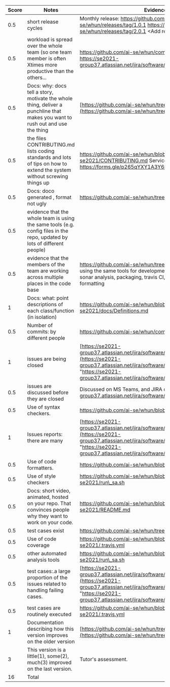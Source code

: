 | Score | Notes                                                                                                                         | Evidence                                                                                                                                                                                                                                 |
| ----- | ----------------------------------------------------------------------------------------------------------------------------- | ---------------------------------------------------------------------------------------------------------------------------------------------------------------------------------------------------------------------------------------- |
| 0.5   | short release cycles                                                                                                          | Monthly release: https://github.com/ai-se/whun/releases/tag/1.0.1 https://github.com/ai-se/whun/releases/tag/2.0.1   <Add release 3>                                                                                                                   |
| 0.5   | workload is spread over the whole team (so one team member is often Xtimes more productive than the others...                 | https://github.com/ai-se/whun/commits/feature-se2021 https://se2021-group37.atlassian.net/jira/software/c/projects/SEWE/boards/1                                                                                                         |
| 0.5   | Docs: why: docs tell a story, motivate the whole thing, deliver a punchline that makes you want to rush out and use the thing | [https://github.com/ai-se/whun/tree/feature-se2021/docs](https://github.com/ai-se/whun/tree/feature-se2021/docs)                                                                                                                         |
| 0.5   | the files CONTRIBUTING.md lists coding standards and lots of tips on how to extend the system without screwing things up      | https://github.com/ai-se/whun/blob/feature-se2021/CONTRIBUTING.md Service reporting integration: https://forms.gle/p265qYXY1A3Y6nHFA                                                                                                                                                                       |
| 0.5   | Docs: doco generated , format not ugly                                                                                        | https://github.com/ai-se/whun/tree/feature-se2021/docs                                                                                                                                                                                   |
| 0.5   | evidence that the whole team is using the same tools (e.g. config files in the repo, updated by lots of different people)     |                                                                                                                                                                                                                                          |
| 0.5   | evidence that the members of the team are working across multiple places in the code base                                     | https://github.com/ai-se/whun/tree/feature-se2021   we are using the same tools for development, testing, code coverage, sonar analysis, packaging, travis CI, python styling and formatting                                             |
| 1     | Docs: what: point descriptions of each class/function (in isolation)                                                          | https://github.com/ai-se/whun/blob/feature-se2021/docs/Definitions.md                                                                                                                                                                    |
| 0.5   | Number of commits: by different people                                                                                        | https://github.com/ai-se/whun/commits/feature-se2021                                                                                                                                                                                     |
| 1     | issues are being closed                                                                                                       | [https://se2021-group37.atlassian.net/jira/software/c/projects/SEWE/boards/1](https://se2021-group37.atlassian.net/jira/software/c/projects/SEWE/boards/1 "https://se2021-group37.atlassian.net/jira/software/c/projects/sewe/boards/1") |
| 0.5   | issues are discussed before they are closed                                                                                   | Discussed on MS Teams, and JIRA comments https://se2021-group37.atlassian.net/jira/software/c/projects/SEWE/boards/1                                                                                                                     |
| 0.5   | Use of syntax checkers.                                                                                                       | https://github.com/ai-se/whun/blob/feature-se2021/setup.cfg                                                                                                                                                                              |
| 1     | Issues reports: there are many                                                                                                | [https://se2021-group37.atlassian.net/jira/software/c/projects/SEWE/boards/1](https://se2021-group37.atlassian.net/jira/software/c/projects/SEWE/boards/1 "https://se2021-group37.atlassian.net/jira/software/c/projects/sewe/boards/1") |
| 0.5   | Use of code formatters.                                                                                                       | https://github.com/ai-se/whun/blob/feature-se2021/setup.cfg                                                                                                                                                                              |
| 0.5   | Use of style checkers                                                                                                         | https://github.com/ai-se/whun/blob/feature-se2021/run\_sa.sh                                                                                                                                                                             |
| 0.5   | Docs: short video, animated, hosted on your repo. That convinces people why they want to work on your code.                   | https://github.com/ai-se/whun/blob/feature-se2021/README.md                                                                                                                                                                              |
| 0.5   | test cases exist                                                                                                              | https://github.com/ai-se/whun/tree/feature-se2021/test                                                                                                                                                                                   |
| 0.5   | Use of code coverage                                                                                                          | https://github.com/ai-se/whun/blob/feature-se2021/.travis.yml                                                                                                                                                                            |
| 0.5   | other automated analysis tools                                                                                                | https://github.com/ai-se/whun/blob/feature-se2021/run\_sa.sh                                                                                                                                                                             |
| 0.5   | test cases:.a large proportion of the issues related to handling failing cases.                                               | [https://se2021-group37.atlassian.net/jira/software/c/projects/SEWE/boards/1](https://se2021-group37.atlassian.net/jira/software/c/projects/SEWE/boards/1 "https://se2021-group37.atlassian.net/jira/software/c/projects/sewe/boards/1") |
| 0.5   | test cases are routinely executed                                                                                             | https://github.com/ai-se/whun/blob/feature-se2021/.travis.yml                                                                                                                                                                            |
| 1     | Documentation describing how this version improves on the older version                                                       | [https://github.com/ai-se/whun/tree/feature-se2021/docs](https://github.com/ai-se/whun/tree/feature-se2021/docs)                                                                                                                         |
| 3     | This version is a little(1), some(2), much(3) improved on the last version.                                                   | Tutor's assessment.                                                                                                                                                                                                                      |
| 16    | Total                                                                                                                         |                                                                                                                                                                                                                                          |